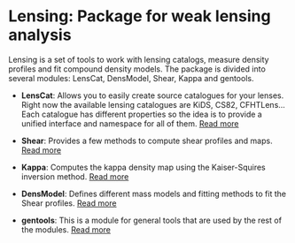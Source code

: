 # Lensing: Package for weak lensing analysis

Lensing is a set of tools to work with lensing catalogs, measure density profiles and fit compound density models. The package is divided into several modules: LensCat, DensModel, Shear, Kappa and gentools.

- **LensCat**: Allows you to easily create source catalogues for your lenses. Right now the available lensing catalogues are KiDS, CS82, CFHTLens... Each catalogue has different properties so the idea is to provide a unified interface and namespace for all of them. [Read more](LensCat/README.md)

- **Shear**: Provides a few methods to compute shear profiles and maps. [Read more](Shear/README.md)

- **Kappa**: Computes the kappa density map using the Kaiser-Squires inversion method. [Read more](Kappa/README.md)

- **DensModel**: Defines different mass models and fitting methods to fit the Shear profiles. [Read more](DensModel/README.md)

- **gentools**: This is a module for general tools that are used by the rest of the modules. [Read more](gentools/README.md)
